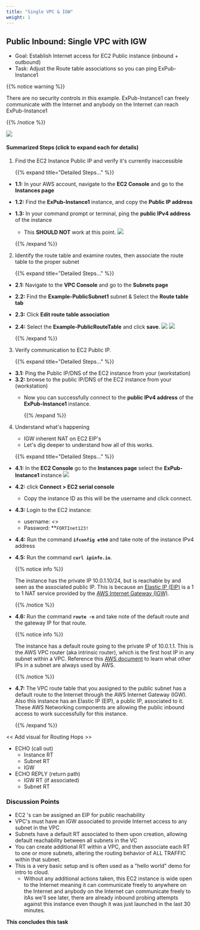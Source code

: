 ```yaml
---
title: "Single VPC & IGW"
weight: 1
---
```



## Public Inbound: Single VPC with IGW
- Goal: Establish Internet access for EC2 Public instance (inbound + outbound)
- Task: Adjust the Route table associations so you can ping ExPub-Instance1

{{% notice warning %}} 

There are no security controls in this example. ExPub-Instance1 can freely communicate with the Internet and anybody on the Internet can reach ExPub-Instance1

{{% /notice %}}

![](image-vpc-example.png)


#### Summarized Steps (click to expand each for details)

1. Find the EC2 Instance Public IP and verify it's currently inaccessible

    {{% expand title="Detailed Steps..." %}}

- **1.1:** In your AWS account, navigate to the **EC2 Console** and go to the **Instances page**
- **1.2:** Find the **ExPub-Instance1** instance, and copy the **Public IP address** 
- **1.3:** In your command prompt or terminal, ping the **public IPv4 address** of the instance
   - This **SHOULD NOT** work at this point.
![](image-t1-1.png)

    {{% /expand %}}

2. Identify the route table and examine routes, then associate the route table to the proper subnet

    {{% expand title="Detailed Steps..." %}}

- **2.1:** Navigate to the **VPC Console** and go to the **Subnets page**
- **2.2:** Find the **Example-PublicSubnet1** subnet & Select the **Route table tab**
- **2.3:** Click **Edit route table association**
- **2.4:** Select the **Example-PublicRouteTable** and click **save**.
![](image-t1-2.png)
![](image-t1-3.png)

  {{% /expand %}}

3. Verify communication to EC2 Public IP. 

    {{% expand title="Detailed Steps..." %}}

- **3.1:** Ping the Public IP/DNS of the EC2 instance from your (workstation)
- **3.2:** browse to the public IP/DNS of the EC2 instance from your (workstation)
  - Now you can successfully connect to the **public IPv4 address** of the **ExPub-Instance1** instance. 

    {{% /expand %}}

4. Understand what's happening 
   - IGW inherent NAT on EC2 EIP's
   - Let's dig deeper to understand how all of this works.

    {{% expand title="Detailed Steps..." %}}

- **4.1:** In the **EC2 Console** go to the **Instances page** select the **ExPub-Instance1** instance
  ![](image-t1-4.png)
- **4.2:** click **Connect > EC2 serial console**
    - Copy the instance ID as this will be the username and click connect. 
- **4.3:** Login to the EC2 instance:
    - username: <<copied Instance ID from above>>
    - Password: **`FORTInet123!` 
- **4.4:** Run the command **`ifconfig eth0`** and take note of the instance IPv4 address
- **4.5:** Run the command **`curl ipinfo.io`**.

  {{% notice info %}}
    
  The instance has the private IP 10.0.1.10/24, but is reachable by and seen as the associated public IP. This is because an [Elastic IP (EIP)](https://docs.aws.amazon.com/vpc/latest/userguide/vpc-eips.html) is a 1 to 1 NAT service provided by the [AWS Internet Gateway (IGW)](https://docs.aws.amazon.com/vpc/latest/userguide/VPC_Internet_Gateway.html).
    
  {{% /notice %}}

- **4.6:** Run the command **`route -n`** and take note of the default route and the gateway IP for that route.

  {{% notice info %}}

  The instance has a default route going to the private IP of 10.0.1.1. This is the AWS VPC router (aka intrinsic router), which is the first host IP in any subnet within a VPC. Reference this [AWS document](https://docs.aws.amazon.com/vpc/latest/userguide/subnet-sizing.html#subnet-sizing-ipv4) to learn what other IPs in a subnet are always used by AWS.

  {{% /notice %}}
  
- **4.7:** The VPC route table that you assigned to the public subnet has a default route to the Internet through the AWS Internet Gateway (IGW). Also this instance has an Elastic IP (EIP), a public IP, associated to it. These AWS Networking components are allowing the public inbound access to work successfully for this instance.
     
    {{% /expand %}}

<< Add visual for Routing Hops >> 
- ECHO (call out)
  - Instance RT
  - Subnet RT
  - IGW
- ECHO REPLY (return path)
  - IGW RT (if associated)
  - Subnet RT

### Discussion Points
- EC2 's can be assigned an EIP for public reachability
- VPC's must have an IGW associated to provide Internet access to any subnet in the VPC
- Subnets have a default RT associated to them upon creation, allowing default reachability between all subnets in the VC 
- You can create additional RT within a VPC, and then associate each RT to one or more subnets, altering the routing behavior of ALL TRAFFIC within that subnet.
- This is a very basic setup and is often used as a "hello world" demo for intro to cloud. 
  - Without any additional actions taken, this EC2 instance is wide open to the Internet meaning it can communicate freely to anywhere on the Internet and anybody on the Internet can communicate freely to itAs we'll see later, there are already inbound probing attempts against this instance even though it was just launched in the last 30 minutes.



**This concludes this task**
